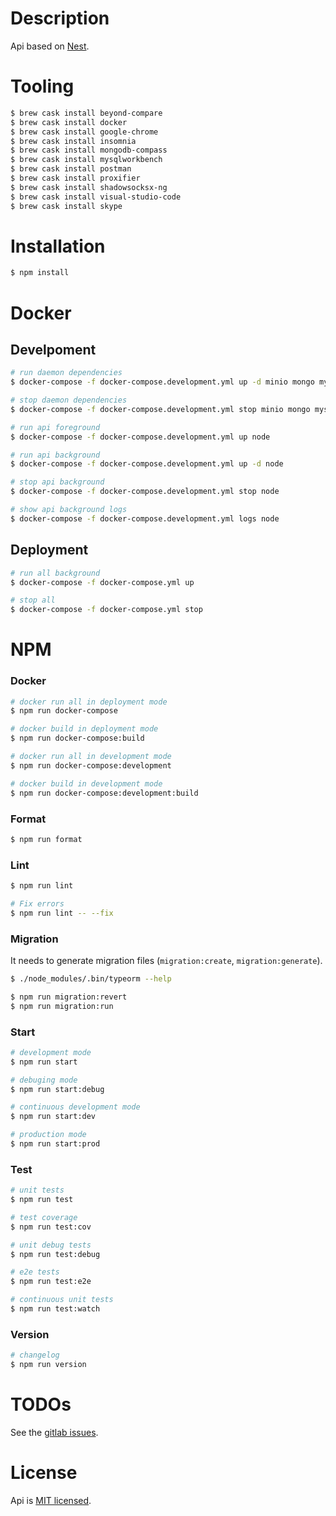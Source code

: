 # Description

Api based on [Nest](https://github.com/nestjs/nest).

# Tooling

```bash
$ brew cask install beyond-compare
$ brew cask install docker
$ brew cask install google-chrome
$ brew cask install insomnia
$ brew cask install mongodb-compass
$ brew cask install mysqlworkbench
$ brew cask install postman
$ brew cask install proxifier
$ brew cask install shadowsocksx-ng
$ brew cask install visual-studio-code
$ brew cask install skype
```

# Installation

```bash
$ npm install
```

# Docker

## Develpoment

```bash
# run daemon dependencies
$ docker-compose -f docker-compose.development.yml up -d minio mongo mysql redis

# stop daemon dependencies
$ docker-compose -f docker-compose.development.yml stop minio mongo mysql redis

# run api foreground
$ docker-compose -f docker-compose.development.yml up node

# run api background
$ docker-compose -f docker-compose.development.yml up -d node

# stop api background
$ docker-compose -f docker-compose.development.yml stop node

# show api background logs
$ docker-compose -f docker-compose.development.yml logs node

```

## Deployment

```bash
# run all background
$ docker-compose -f docker-compose.yml up

# stop all
$ docker-compose -f docker-compose.yml stop
```

# NPM

### Docker
```bash
# docker run all in deployment mode
$ npm run docker-compose

# docker build in deployment mode
$ npm run docker-compose:build

# docker run all in development mode
$ npm run docker-compose:development

# docker build in development mode
$ npm run docker-compose:development:build
```

### Format
```bash
$ npm run format
```

### Lint
```bash
$ npm run lint

# Fix errors
$ npm run lint -- --fix
```

### Migration
It needs to generate migration files (`migration:create`, `migration:generate`).
```bash
$ ./node_modules/.bin/typeorm --help

$ npm run migration:revert
$ npm run migration:run
```

### Start
```bash
# development mode
$ npm run start

# debuging mode
$ npm run start:debug

# continuous development mode
$ npm run start:dev

# production mode
$ npm run start:prod
```



### Test
```bash
# unit tests
$ npm run test

# test coverage
$ npm run test:cov

# unit debug tests
$ npm run test:debug

# e2e tests
$ npm run test:e2e

# continuous unit tests
$ npm run test:watch
```

### Version
```bash
# changelog
$ npm run version
```

# TODOs

See the [gitlab issues](https://gitlab.3re.ir/melobit/melo-api/issues).

# License

Api is [MIT licensed](LICENSE).
